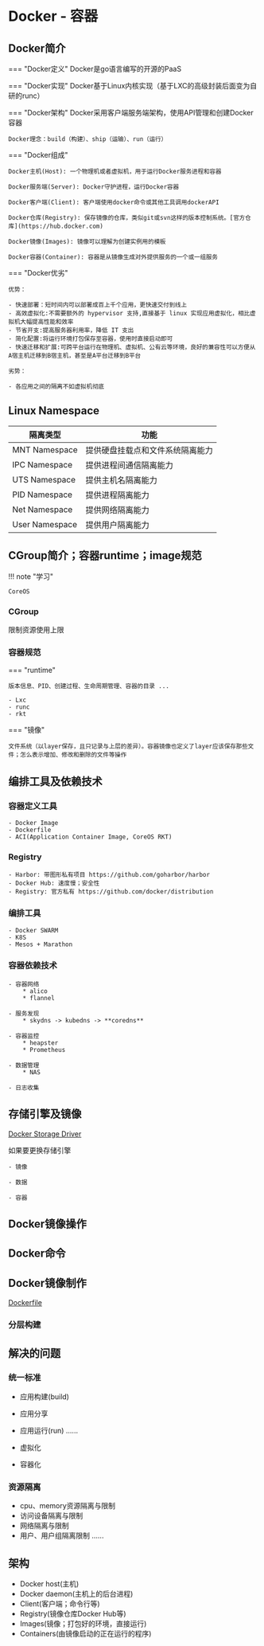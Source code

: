 # Docker - 容器

## Docker简介

=== "Docker定义"
    Docker是go语言编写的开源的PaaS

=== "Docker实现"
    Docker基于Linux内核实现（基于LXC的高级封装后面变为自研的runc）

=== "Docker架构"
    Docker采用客户端服务端架构，使用API管理和创建Docker容器

    Docker理念：build（构建）、ship（运输）、run（运行）

=== "Docker组成"

    Docker主机(Host): 一个物理机或者虚拟机，用于运行Docker服务进程和容器

    Docker服务端(Server): Docker守护进程，运行Docker容器

    Docker客户端(Client): 客户端使用docker命令或其他工具调用dockerAPI

    Docker仓库(Registry): 保存镜像的仓库，类似git或svn这样的版本控制系统。[官方仓库](https://hub.docker.com)

    Docker镜像(Images): 镜像可以理解为创建实例用的模板

    Docker容器(Container): 容器是从镜像生成对外提供服务的一个或一组服务

=== "Docker优劣"

    优势：
    
    - 快速部署：短时间内可以部署成百上千个应用，更快速交付到线上
    - 高效虚拟化:不需要额外的 hypervisor 支持,直接基于 linux 实现应用虚拟化，相比虚拟机大幅提高性能和效率
    - 节省开支:提高服务器利用率，降低 IT 支出
    - 简化配置:将运行环境打包保存至容器，使用时直接启动即可
    - 快速迁移和扩展:可跨平台运行在物理机、虚拟机、公有云等环境，良好的兼容性可以方便从A宿主机迁移到B宿主机，甚至是A平台迁移到B平台
    
    劣势：

    - 各应用之间的隔离不如虚拟机彻底

## Linux Namespace

|隔离类型|功能|
|-|-|
|MNT Namespace|提供硬盘挂载点和文件系统隔离能力|
|IPC Namespace|提供进程间通信隔离能力|
|UTS Namespace|提供主机名隔离能力|
|PID Namespace|提供进程隔离能力|
|Net Namespace|提供网络隔离能力|
|User Namespace|提供用户隔离能力|

## CGroup简介；容器runtime；image规范

!!! note "学习"
    
    CoreOS

### CGroup

限制资源使用上限

### 容器规范

=== "runtime"
    
    版本信息、PID、创建过程、生命周期管理、容器的目录 ...

    - Lxc
    - runc
    - rkt

=== "镜像"

    文件系统（以layer保存，且只记录与上层的差异）。容器镜像也定义了layer应该保存那些文件；怎么表示增加、修改和删除的文件等操作

## 编排工具及依赖技术

### 容器定义工具

    - Docker Image
    - Dockerfile
    - ACI(Application Container Image, CoreOS RKT)

### Registry

    - Harbor: 带图形私有项目 https://github.com/goharbor/harbor
    - Docker Hub: 速度慢；安全性
    - Registry: 官方私有 https://github.com/docker/distribution

### 编排工具
    
    - Docker SWARM
    - K8S
    - Mesos + Marathon

### 容器依赖技术

    - 容器网络
        * alico
        * flannel

    - 服务发现
        * skydns -> kubedns -> **coredns**

    - 容器监控
        * heapster
        * Prometheus

    - 数据管理
        * NAS

    - 日志收集

## 存储引擎及镜像

[Docker Storage Driver](https://docs.docker.com/storage/storagedriver/select-storage-driver/)

如果要更换存储引擎

    - 镜像

    - 数据

    - 容器

## Docker镜像操作

## Docker命令

## Docker镜像制作

[Dockerfile](https://docs.docker.com/engine/reference/builder/)

### 分层构建

## 解决的问题

### 统一标准
- 应用构建(build)
- 应用分享
- 应用运行(run)
......

- 虚拟化
- 容器化

### 资源隔离
- cpu、memory资源隔离与限制
- 访问设备隔离与限制
- 网络隔离与限制
- 用户、用户组隔离限制
......

## 架构
- Docker host(主机)
- Docker daemon(主机上的后台进程)
- Client(客户端；命令行等)
- Registry(镜像仓库Docker Hub等)
- Images(镜像；打包好的环境，直接运行)
- Containers(由镜像启动的正在运行的程序)
